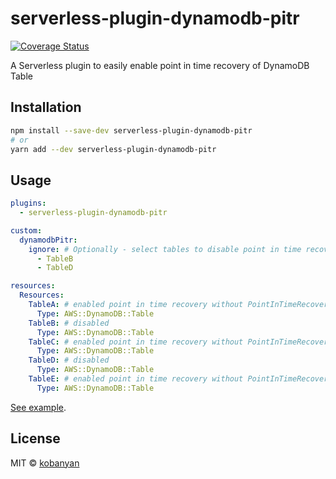 # serverless-plugin-dynamodb-pitr

[![Coverage Status](https://coveralls.io/repos/github/kobanyan/serverless-plugin-dynamodb-pitr/badge.svg?branch=master)](https://coveralls.io/github/kobanyan/serverless-plugin-dynamodb-pitr?branch=master)

A Serverless plugin to easily enable point in time recovery of DynamoDB Table

## Installation

```sh
npm install --save-dev serverless-plugin-dynamodb-pitr
# or
yarn add --dev serverless-plugin-dynamodb-pitr
```

## Usage

```yaml
plugins:
  - serverless-plugin-dynamodb-pitr

custom:
  dynamodbPitr:
    ignore: # Optionally - select tables to disable point in time recovery
      - TableB
      - TableD

resources:
  Resources:
    TableA: # enabled point in time recovery without PointInTimeRecoverySpecification
      Type: AWS::DynamoDB::Table
    TableB: # disabled
      Type: AWS::DynamoDB::Table
    TableC: # enabled point in time recovery without PointInTimeRecoverySpecification
      Type: AWS::DynamoDB::Table
    TableD: # disabled
      Type: AWS::DynamoDB::Table
    TableE: # enabled point in time recovery without PointInTimeRecoverySpecification
      Type: AWS::DynamoDB::Table
```

[See example](https://github.com/kobanyan/serverless-plugin-dynamodb-pitr/tree/master/example).

## License

MIT © [kobanyan](https://github.com/kobanyan)
